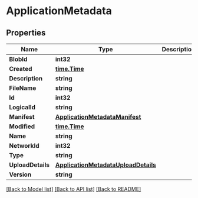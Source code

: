 # ApplicationMetadata

## Properties

Name | Type | Description | Notes
------------ | ------------- | ------------- | -------------
**BlobId** | **int32** |  | 
**Created** | [**time.Time**](time.Time.md) |  | 
**Description** | **string** |  | 
**FileName** | **string** |  | 
**Id** | **int32** |  | 
**LogicalId** | **string** |  | 
**Manifest** | [**ApplicationMetadataManifest**](application_metadata_manifest.md) |  | 
**Modified** | [**time.Time**](time.Time.md) |  | 
**Name** | **string** |  | 
**NetworkId** | **int32** |  | 
**Type** | **string** |  | 
**UploadDetails** | [**ApplicationMetadataUploadDetails**](application_metadata_upload_details.md) |  | 
**Version** | **string** |  | 

[[Back to Model list]](../README.md#documentation-for-models) [[Back to API list]](../README.md#documentation-for-api-endpoints) [[Back to README]](../README.md)



